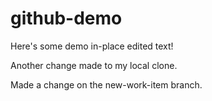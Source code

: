 github-demo
===========

Here's some demo in-place edited text!

Another change made to my local clone.

Made a change on the new-work-item branch.
